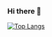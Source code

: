 ### Hi there 👋

[![Top Langs](https://github-readme-stats.vercel.app/api/top-langs/?username=eczemuth&theme=algolia&show_icons=true)](https://github.com/eczemuth)
